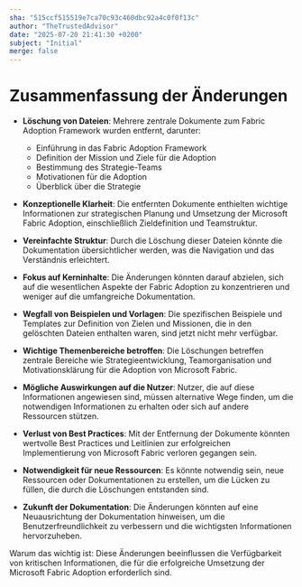 ```yaml
---
sha: "515ccf515519e7ca70c93c460dbc92a4c0f0f13c"
author: "TheTrustedAdvisor"
date: "2025-07-20 21:41:30 +0200"
subject: "Initial"
merge: false
---
```


# Zusammenfassung der Änderungen

- **Löschung von Dateien**: Mehrere zentrale Dokumente zum Fabric Adoption Framework wurden entfernt, darunter:
  - Einführung in das Fabric Adoption Framework
  - Definition der Mission und Ziele für die Adoption
  - Bestimmung des Strategie-Teams
  - Motivationen für die Adoption
  - Überblick über die Strategie

- **Konzeptionelle Klarheit**: Die entfernten Dokumente enthielten wichtige Informationen zur strategischen Planung und Umsetzung der Microsoft Fabric Adoption, einschließlich Zieldefinition und Teamstruktur.

- **Vereinfachte Struktur**: Durch die Löschung dieser Dateien könnte die Dokumentation übersichtlicher werden, was die Navigation und das Verständnis erleichtert.

- **Fokus auf Kerninhalte**: Die Änderungen könnten darauf abzielen, sich auf die wesentlichen Aspekte der Fabric Adoption zu konzentrieren und weniger auf die umfangreiche Dokumentation.

- **Wegfall von Beispielen und Vorlagen**: Die spezifischen Beispiele und Templates zur Definition von Zielen und Missionen, die in den gelöschten Dateien enthalten waren, sind jetzt nicht mehr verfügbar.

- **Wichtige Themenbereiche betroffen**: Die Löschungen betreffen zentrale Bereiche wie Strategieentwicklung, Teamorganisation und Motivationsklärung für die Adoption von Microsoft Fabric.

- **Mögliche Auswirkungen auf die Nutzer**: Nutzer, die auf diese Informationen angewiesen sind, müssen alternative Wege finden, um die notwendigen Informationen zu erhalten oder sich auf andere Ressourcen stützen.

- **Verlust von Best Practices**: Mit der Entfernung der Dokumente könnten wertvolle Best Practices und Leitlinien zur erfolgreichen Implementierung von Microsoft Fabric verloren gegangen sein.

- **Notwendigkeit für neue Ressourcen**: Es könnte notwendig sein, neue Ressourcen oder Dokumentationen zu erstellen, um die Lücken zu füllen, die durch die Löschungen entstanden sind.

- **Zukunft der Dokumentation**: Die Änderungen könnten auf eine Neuausrichtung der Dokumentation hinweisen, um die Benutzerfreundlichkeit zu verbessern und die wichtigsten Informationen hervorzuheben.

Warum das wichtig ist: Diese Änderungen beeinflussen die Verfügbarkeit von kritischen Informationen, die für die erfolgreiche Umsetzung der Microsoft Fabric Adoption erforderlich sind.

